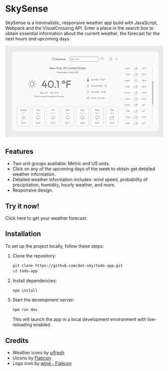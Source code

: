 # SkySense

SkySense is a minimalistic, responsive weather app build with JavaScript, Webpack and the VisualCrossing API. Enter a place in the search box to obtain essential information about the current weather, the forecast for the next hours and upcoming days.

![Sky sense app screenshot](./docs/img/weather-app.png)

## Features

- Two unit groups available: Metric and US units.
- Click on any of the upcoming days of the week to obtain get detailed weather information.
- Detailed weather information includes: wind speed, probability of precipitation, humidity, hourly weather, and more.
- Responsive design.

## Try it now!

Click here to get your weather forecast:

## Installation

To set up the project locally, follow these steps:

1. Clone the repository:

   ```sh
   git clone https://github.com/dot-sky/todo-app.git
   cd todo-app
   ```

2. Install dependencies:

   ```sh
   npm install
   ```

3. Start the development server:

   ```sh
   npm run dev
   ```

   This will launch the app in a local development environment with live-reloading enabled.

## Credits

- Weather icons by <a href="https://uifresh.net/product/weather-icons/" title="weather icons">uifresh</a>
- Uicons by <a href="https://www.flaticon.com/uicons">Flaticon</a>
- Logo icon by <a href="https://www.flaticon.com/authors/icon-wind" title="logo icon">wind - Flaticon</a>
